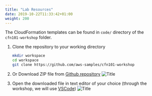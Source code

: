 ```yaml
---
title: "Lab Resources"
date: 2019-10-22T11:33:42+01:00
weight: 200
---
```


The CloudFormation templates can be found in `code/` directory of the `cfn101-workshop` folder.

1. Clone the repository to your working directory

    ```bash
    mkdir workspace
    cd workspace
    git clone https://github.com/aws-samples/cfn101-workshop
    ```

1. Or Download ZIP file from [Github repository](https://github.com/aws-samples/cfn101-workshop)
![Title](/10-introduction/git-download.png)

1. Open the downloaded file in text editor of your choice (through the workshop, we will use [VSCode](https://code.visualstudio.com/))
![Title](/10-introduction/vscode.png)
